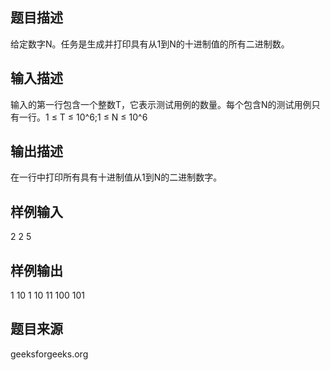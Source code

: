 ## 题目描述
给定数字N。任务是生成并打印具有从1到N的十进制值的所有二进制数。
## 输入描述
输入的第一行包含一个整数T，它表示测试用例的数量。每个包含N的测试用例只有一行。1 ≤ T ≤ 10^6;1 ≤ N ≤ 10^6
## 输出描述
在一行中打印所有具有十进制值从1到N的二进制数字。
## 样例输入
2
2
5
## 样例输出
1 10
1 10 11 100 101
## 题目来源
geeksforgeeks.org